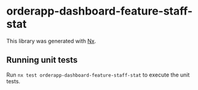 # orderapp-dashboard-feature-staff-stat

This library was generated with [Nx](https://nx.dev).

## Running unit tests

Run `nx test orderapp-dashboard-feature-staff-stat` to execute the unit tests.

